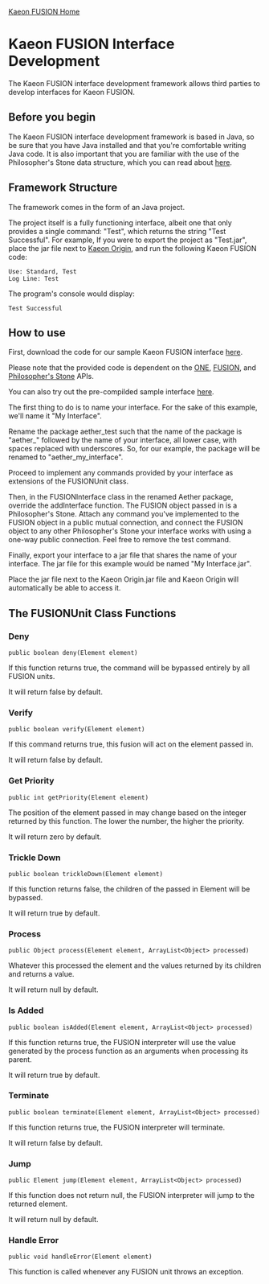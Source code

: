 [Kaeon FUSION Home](https://github.com/Gallery-of-Kaeon/Kaeon-FUSION/blob/master/README.md)

# Kaeon FUSION Interface Development

The Kaeon FUSION interface development framework allows third parties to develop interfaces for Kaeon FUSION.

## Before you begin

The Kaeon FUSION interface development framework is based in Java,
so be sure that you have Java installed and that you're comfortable writing Java code.
It is also important that you are familiar with the use of the Philosopher's Stone data structure,
which you can read about [here](https://github.com/Gallery-of-Kaeon/Philosophers-Stone/blob/master/README.md).

## Framework Structure

The framework comes in the form of an Java project.

The project itself is a fully functioning interface,
albeit one that only provides a single command: "Test",
which returns the string "Test Successful".
For example,
If you were to export the project as "Test.jar",
place the jar file next to [Kaeon Origin](https://github.com/Gallery-of-Kaeon/Kaeon-FUSION/blob/master/Kaeon%20FUSION/IDE/README.md),
and run the following Kaeon FUSION code:

    Use: Standard, Test
    Log Line: Test

The program's console would display:

    Test Successful

## How to use

First, download the code for our sample Kaeon FUSION interface [here](https://github.com/Gallery-of-Kaeon/Kaeon-FUSION/blob/master/Kaeon%20FUSION/Module%20Development%20Framework/Interfaces/Test%20Interface/Source).

Please note that the provided code is dependent on the [ONE](https://github.com/Gallery-of-Kaeon/Kaeon-FUSION/tree/master/Kaeon%20FUSION/APIs/ONE/Library),
[FUSION](https://github.com/Gallery-of-Kaeon/Kaeon-FUSION/tree/master/Kaeon%20FUSION/APIs/FUSION/Library),
and [Philosopher's Stone](https://github.com/Gallery-of-Kaeon/Philosophers-Stone/tree/master/Philosopher's%20Stone/API/Java/Library) APIs.

You can also try out the pre-compilded sample interface [here](https://github.com/Gallery-of-Kaeon/Kaeon-FUSION/blob/master/Kaeon%20FUSION/Module%20Development%20Framework/Interfaces/Test%20Interface/Interface).

The first thing to do is to name your interface.
For the sake of this example,
we'll name it "My Interface".

Rename the package aether_test such that the name of the package is "aether_" followed by the name of your interface,
all lower case,
with spaces replaced with underscores.
So,
for our example,
the package will be renamed to "aether_my_interface".

Proceed to implement any commands provided by your interface as extensions of the FUSIONUnit class.

Then,
in the FUSIONInterface class in the renamed Aether package,
override the addInterface function.
The FUSION object passed in is a Philosopher's Stone.
Attach any command you've implemented to the FUSION object in a public mutual connection,
and connect the FUSION object to any other Philosopher's Stone your interface works with using a one-way public connection.
Feel free to remove the test command.

Finally,
export your interface to a jar file that shares the name of your interface.
The jar file for this example would be named "My Interface.jar".

Place the jar file next to the Kaeon Origin.jar file and Kaeon Origin will automatically be able to access it.

## The FUSIONUnit Class Functions

### Deny

    public boolean deny(Element element)

If this function returns true,
the command will be bypassed entirely by all FUSION units.

It will return false by default.

### Verify

    public boolean verify(Element element)

If this command returns true,
this fusion will act on the element passed in.

It will return false by default.

### Get Priority

    public int getPriority(Element element)

The position of the element passed in may change based on the integer returned by this function.
The lower the number, the higher the priority.

It will return zero by default.

### Trickle Down

    public boolean trickleDown(Element element)

If this function returns false,
the children of the passed in Element will be bypassed.

It will return true by default.

### Process

    public Object process(Element element, ArrayList<Object> processed)  

Whatever this processed the element and the values returned by its children and returns a value.

It will return null by default.

### Is Added

    public boolean isAdded(Element element, ArrayList<Object> processed)  

If this function returns true,
the FUSION interpreter will use the value generated by the process function as an arguments when processing its parent.

It will return true by default.

### Terminate

    public boolean terminate(Element element, ArrayList<Object> processed)  

If this function returns true,
the FUSION interpreter will terminate.

It will return false by default.

### Jump

    public Element jump(Element element, ArrayList<Object> processed)  

If this function does not return null,
the FUSION interpreter will jump to the returned element.

It will return null by default.

### Handle Error

    public void handleError(Element element)

This function is called whenever any FUSION unit throws an exception.